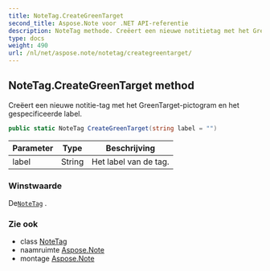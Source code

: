 ```yaml
---
title: NoteTag.CreateGreenTarget
second_title: Aspose.Note voor .NET API-referentie
description: NoteTag methode. Creëert een nieuwe notitietag met het GreenTargetpictogram en het gespecificeerde label.
type: docs
weight: 490
url: /nl/net/aspose.note/notetag/creategreentarget/
---
```

## NoteTag.CreateGreenTarget method

Creëert een nieuwe notitie-tag met het GreenTarget-pictogram en het gespecificeerde label.

```csharp
public static NoteTag CreateGreenTarget(string label = "")
```

| Parameter | Type | Beschrijving |
| --- | --- | --- |
| label | String | Het label van de tag. |

### Winstwaarde

De[`NoteTag`](../) .

### Zie ook

* class [NoteTag](../)
* naamruimte [Aspose.Note](../../notetag/)
* montage [Aspose.Note](../../../)


